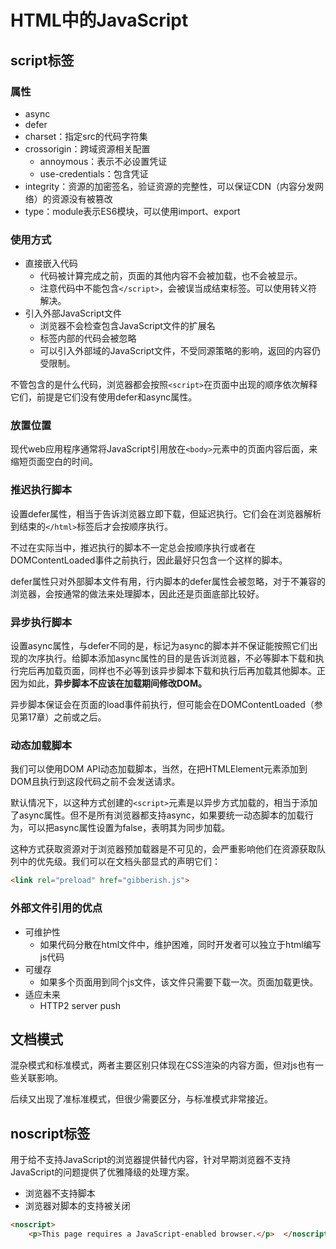 # HTML中的JavaScript

## script标签

### 属性

- async
- defer
- charset：指定src的代码字符集
- crossorigin：跨域资源相关配置
	- annoymous：表示不必设置凭证
	- use-credentials：包含凭证
- integrity：资源的加密签名，验证资源的完整性，可以保证CDN（内容分发网络）的资源没有被篡改
- type：module表示ES6模块，可以使用import、export

### 使用方式

- 直接嵌入代码
	- 代码被计算完成之前，页面的其他内容不会被加载，也不会被显示。
	- 注意代码中不能包含`</script>`，会被误当成结束标签。可以使用转义符解决。
- 引入外部JavaScript文件
	- 浏览器不会检查包含JavaScript文件的扩展名
	- 标签内部的代码会被忽略
	- 可以引入外部域的JavaScript文件，不受同源策略的影响，返回的内容仍受限制。

不管包含的是什么代码，浏览器都会按照`<script>`在页面中出现的顺序依次解释它们，前提是它们没有使用defer和async属性。

### 放置位置

现代web应用程序通常将JavaScript引用放在`<body>`元素中的页面内容后面，来缩短页面空白的时间。

### 推迟执行脚本

设置defer属性，相当于告诉浏览器立即下载，但延迟执行。它们会在浏览器解析到结束的`</html>`标签后才会按顺序执行。

不过在实际当中，推迟执行的脚本不一定总会按顺序执行或者在DOMContentLoaded事件之前执行，因此最好只包含一个这样的脚本。

defer属性只对外部脚本文件有用，行内脚本的defer属性会被忽略，对于不兼容的浏览器，会按通常的做法来处理脚本，因此还是页面底部比较好。

### 异步执行脚本

设置async属性，与defer不同的是，标记为async的脚本并不保证能按照它们出现的次序执行。给脚本添加async属性的目的是告诉浏览器，不必等脚本下载和执行完后再加载页面，同样也不必等到该异步脚本下载和执行后再加载其他脚本。正因为如此，**异步脚本不应该在加载期间修改DOM。**

异步脚本保证会在页面的load事件前执行，但可能会在DOMContentLoaded（参见第17章）之前或之后。

### 动态加载脚本

我们可以使用DOM API动态加载脚本，当然，在把HTMLElement元素添加到DOM且执行到这段代码之前不会发送请求。

默认情况下，以这种方式创建的`<script>`元素是以异步方式加载的，相当于添加了async属性。但不是所有浏览器都支持async，如果要统一动态脚本的加载行为，可以把async属性设置为false，表明其为同步加载。

这种方式获取资源对于浏览器预加载器是不可见的，会严重影响他们在资源获取队列中的优先级。我们可以在文档头部显式的声明它们：

```html
<link rel="preload" href="gibberish.js">
```

### 外部文件引用的优点

- 可维护性
	- 如果代码分散在html文件中，维护困难，同时开发者可以独立于html编写js代码
- 可缓存
	- 如果多个页面用到同个js文件，该文件只需要下载一次。页面加载更快。
- 适应未来
	- HTTP2 server push

## 文档模式

混杂模式和标准模式，两者主要区别只体现在CSS渲染的内容方面，但对js也有一些关联影响。

后续又出现了准标准模式，但很少需要区分，与标准模式非常接近。

## noscript标签

用于给不支持JavaScript的浏览器提供替代内容，针对早期浏览器不支持JavaScript的问题提供了优雅降级的处理方案。

- 浏览器不支持脚本
- 浏览器对脚本的支持被关闭

```html
<noscript>
	<p>This page requires a JavaScript-enabled browser.</p>  </noscript>
```

